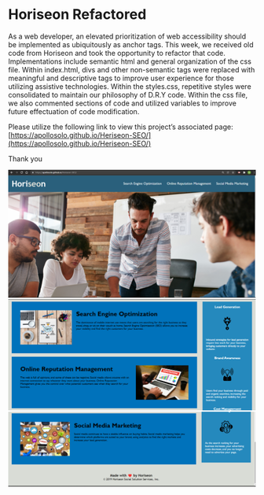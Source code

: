 # Horiseon Refactored
As a web developer, an elevated prioritization of web accessibility should be implemented as ubiquitously as anchor tags. This week, we received old code from Horiseon and took the opportunity to refactor that code. 
Implementations include semantic html and general organization of the css file. Within index.html, divs and other non-semantic tags were replaced with meaningful and descriptive tags to improve user experience for those utilizing assistive technologies. 
Within the styles.css, repetitive styles were consolidated to maintain our philosophy of D.R.Y code. Within the css file, we also commented sections of code and utilized variables to improve future effectuation of code modification. 

Please utilize the following link to view this project’s associated page: [https://apollosolo.github.io/Heriseon-SEO/](https://apollosolo.github.io/Heriseon-SEO/)

Thank you


![brand-awareness](/assets/images/horiseon-1.png)
![brand-awareness](/assets/images/horiseon-2.png)
![brand-awareness](/assets/images/horiseon-3.png)